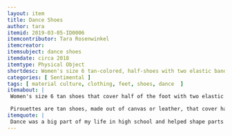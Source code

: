 ```yaml
---
layout: item
title: Dance Shoes
author: tara
itemid: 2019-03-05-ID0006
itemcontributor: Tara Rosenwinkel
itemcreator: 
itemsubject: dance shoes
itemdate: circa 2018
itemtype: Physical Object
shortdesc: Women's size 6 tan-colored, half-shoes with two elastic bands that go around the heel/ankle. 
categories: [ Sentimental ]
tags: [ material culture, clothing, feet, shoes, dance  ]
itemabout: |  
 Women's size 6 tan shoes that cover half of the foot with two elastic bands that go around the heel/ankle.

 Pirouettes are tan shoes, made out of canvas or leather, that cover half of the foot with two elastic bands that go around the heel and ankle. They began to emerge in the dance world when modern dance styles became more popular.  This called for a change in [dancewear.] (www.jstor.org/stable/40259742)  Untraditional kinds of movement required women to have footwear that enabled them to have their feet planted firmly on the ground.  The exposed heel and flexible material around the toes allows for the wearer to have more grip on the floor when in motion.
itemquote: |
 Dance was a big part of my life in high school and helped shape parts of my personality by teaching me valuable life skills as well as dance skills.
---
```


[//]: # (This contributor would like to remain anonymous)
